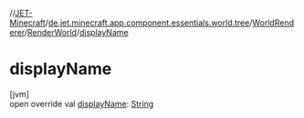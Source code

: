 //[JET-Minecraft](../../../../index.md)/[de.jet.minecraft.app.component.essentials.world.tree](../../index.md)/[WorldRenderer](../index.md)/[RenderWorld](index.md)/[displayName](display-name.md)

# displayName

[jvm]\
open override val [displayName](display-name.md): [String](https://kotlinlang.org/api/latest/jvm/stdlib/kotlin/-string/index.html)
